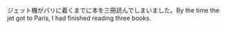<tr><td>ジェット機がパリに着くまでに本を三冊読んでしまいました。<td><tr><tr><td>By the time the jet got to Paris, I had finished reading three books.<td><tr></table>

